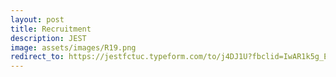 ```yaml
---
layout: post
title: Recruitment
description: JEST
image: assets/images/R19.png
redirect_to: https://jestfctuc.typeform.com/to/j4DJ1U?fbclid=IwAR1k5g_Ej97al9BzgMwtfJbXEQ9jfa6_05ZLAPc6zlEJsG-YxEa2it_ffRk
---
```



